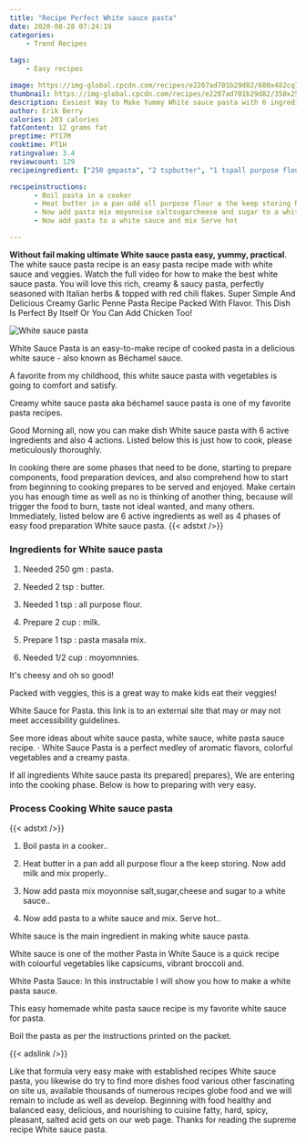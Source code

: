 ```yaml
---
title: "Recipe Perfect White sauce pasta"
date: 2020-08-28 07:24:19
categories:
    - Trend Recipes
    
tags:
    - Easy recipes

image: https://img-global.cpcdn.com/recipes/e2207ad701b29d82/680x482cq70/white-sauce-pasta-recipe-main-photo.jpg
thumbnail: https://img-global.cpcdn.com/recipes/e2207ad701b29d82/350x250cq70/white-sauce-pasta-recipe-main-photo.jpg
description: Easiest Way to Make Yummy White sauce pasta with 6 ingredients and 4 stages of easy cooking.
author: Erik Berry
calories: 203 calories
fatContent: 12 grams fat
preptime: PT17M
cooktime: PT1H
ratingvalue: 3.4
reviewcount: 129
recipeingredient: ["250 gmpasta", "2 tspbutter", "1 tspall purpose flour", "2 cupmilk", "1 tsppasta masala mix", "1/2 cupmoyomnnies"]

recipeinstructions: 
      - Boil pasta in a cooker 
      - Heat butter in a pan add all purpose flour a the keep storing Now add milk and mix properly 
      - Now add pasta mix moyonnise saltsugarcheese and sugar to a white sauce 
      - Now add pasta to a white sauce and mix Serve hot

---
```




**Without fail making ultimate White sauce pasta easy, yummy, practical**. The white sauce pasta recipe is an easy pasta recipe made with white sauce and veggies. Watch the full video for how to make the best white sauce pasta. You will love this rich, creamy &amp; saucy pasta, perfectly seasoned with Italian herbs &amp; topped with red chili flakes. Super Simple And Delicious Creamy Garlic Penne Pasta Recipe Packed With Flavor. This Dish Is Perfect By Itself Or You Can Add Chicken Too!


![White sauce pasta](https://img-global.cpcdn.com/recipes/e2207ad701b29d82/680x482cq70/white-sauce-pasta-recipe-main-photo.jpg "White sauce pasta")



White Sauce Pasta is an easy-to-make recipe of cooked pasta in a delicious white sauce - also known as Béchamel sauce.

A favorite from my childhood, this white sauce pasta with vegetables is going to comfort and satisfy.

Creamy white sauce pasta aka béchamel sauce pasta is one of my favorite pasta recipes.


Good Morning all, now you can make dish White sauce pasta with 6 active ingredients and also 4 actions. Listed below this is just how to cook, please meticulously thoroughly.

In cooking there are some phases that need to be done, starting to prepare components, food preparation devices, and also comprehend how to start from beginning to cooking prepares to be served and enjoyed. Make certain you has enough time as well as no is thinking of another thing, because will trigger the food to burn, taste not ideal wanted, and many others. Immediately, listed below are 6 active ingredients as well as 4 phases of easy food preparation White sauce pasta.
{{< adstxt />}}

### Ingredients for White sauce pasta


1. Needed 250 gm : pasta.

1. Needed 2 tsp : butter.

1. Needed 1 tsp : all purpose flour.

1. Prepare 2 cup : milk.

1. Prepare 1 tsp : pasta masala mix.

1. Needed 1/2 cup : moyomnnies.


It&#39;s cheesy and oh so good!

Packed with veggies, this is a great way to make kids eat their veggies!

White Sauce for Pasta. this link is to an external site that may or may not meet accessibility guidelines.

See more ideas about white sauce pasta, white sauce, white pasta sauce recipe. · White Sauce Pasta is a perfect medley of aromatic flavors, colorful vegetables and a creamy pasta.


If all ingredients White sauce pasta its prepared| prepares}, We are entering into the cooking phase. Below is how to preparing with very easy.

### Process Cooking White sauce pasta

{{< adstxt />}}


1. Boil pasta in a cooker..



1. Heat butter in a pan add all purpose flour a the keep storing. Now add milk and mix properly..



1. Now add pasta mix moyonnise salt,sugar,cheese and sugar to a white sauce..



1. Now add pasta to a white sauce and mix. Serve hot..




White sauce is the main ingredient in making white sauce pasta.

White sauce is one of the mother Pasta in White Sauce is a quick recipe with colourful vegetables like capsicums, vibrant broccoli and.

White Pasta Sauce: In this instructable I will show you how to make a white pasta sauce.

This easy homemade white pasta sauce recipe is my favorite white sauce for pasta.

Boil the pasta as per the instructions printed on the packet.


{{< adslink />}}

Like that formula very easy make with established recipes White sauce pasta, you likewise do try to find more dishes food various other fascinating on site us, available thousands of numerous recipes globe food and we will remain to include as well as develop. Beginning with food healthy and balanced easy, delicious, and nourishing to cuisine fatty, hard, spicy, pleasant, salted acid gets on our web page. Thanks for reading the supreme recipe White sauce pasta.
